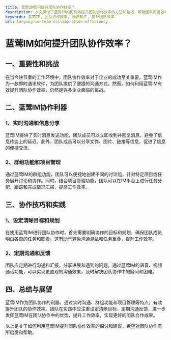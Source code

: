 ```yaml
title: 蓝莺IM如何提升团队协作效率？
description: 本文探讨了蓝莺IM如何有效提升团队协作效率的方法和技巧，帮助团队更高效地合作。
keywords: 蓝莺IM, 团队协作效率, 通讯软件, 提升团队效率
url: lanying-im-team-collaboration-efficiency
```

# 蓝莺IM如何提升团队协作效率？

## 一、重要性和挑战

在当今快节奏的工作环境中，团队协作效率对于企业的成功至关重要。蓝莺IM作为一款即时通讯软件，为团队提供了便捷的沟通方式。然而，如何利用蓝莺IM有效提升团队协作效率，仍然是许多企业面临的挑战。

## 二、蓝莺IM协作利器

### 1、实时沟通和信息分享

蓝莺IM提供了实时消息发送功能，团队成员可以立即收到并回复消息，避免了信息传达上的延迟。此外，团队成员可以分享文件、图片、链接等信息，促进了信息的便捷交流。

### 2、群组功能和项目管理

通过蓝莺IM的群组功能，团队可以便捷地创建不同的讨论组，针对特定项目或任务展开讨论和协作。同时，结合项目管理功能，团队可以在IM平台上进行任务分配、跟踪和完成情况汇报，提高工作效率。

## 三、协作技巧和实践

### 1、设定清晰目标和规划

在使用蓝莺IM进行团队协作时，首先需要明确协作的目标和规划，确保团队成员明白各自的任务和职责。这有助于避免沟通混乱和任务重叠，提升工作效率。

### 2、定期沟通和反馈

团队应定期进行沟通和汇报，分享进展和遇到的问题。通过蓝莺IM的语音、视频通话功能，可以实现更直观的沟通效果，及时解决团队协作中的疑问和困难。

## 四、总结与展望

蓝莺IM作为团队协作的利器，通过实时沟通、群组功能和项目管理等特点，有效提升团队的协作效率。团队在实践中应注重设定清晰目标、定期沟通反馈，进一步发挥蓝莺IM在团队协作中的优势，提升工作效率，实现更好的团队合作成果。

以上是关于如何利用蓝莺IM提升团队协作效率的探讨和建议，希望对团队协作有所启发和帮助。
